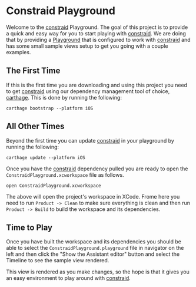 # Constraid Playground

Welcome to the [constraid][] Playground. The goal of this project is to provide a quick and
easy way for you to start playing with [constraid][]. We are doing that by providing a
[Playground][] that is configured to work with [constraid][] and has some small sample views
setup to get you going with a couple examples.


## The First Time

If this is the first time you are downloading and using this project you need to get
[constraid][] using our dependency management tool of choice, [carthage][]. This is done by
running the following:

```
carthage bootstrap --platform iOS
```

## All Other Times

Beyond the first time you can update [constraid][] in your playground by running the
following:

```
carthage update --platform iOS
```

Once you have the [constraid][] dependency pulled you are ready to open the
`ConstraidPlayground.xcworkspace` file as follows.

```
open ConstraidPlayground.xcworkspace
```

The above will open the project's workspace in XCode. Frome here you need to run `Product ->
Clean` to make sure everything is clean and then run `Product -> Build` to build the
workspace and its dependencies.

## Time to Play

Once you have built the workspace and its dependencies you should be able to select the
`ConstraidPlayground.playground` file in navigator on the left and then click the "Show the
Assistant editor" button and select the Timeline to see the sample view rendered.

This view is rendered as you make changes, so the hope is that it gives you an easy
environment to play around with [constraid][].

[constraid]: https://github.com/uptech/constraid
[carthage]: https://github.com/Carthage/Carthage
[Playground]: https://developer.apple.com/swift/blog/?id=35
